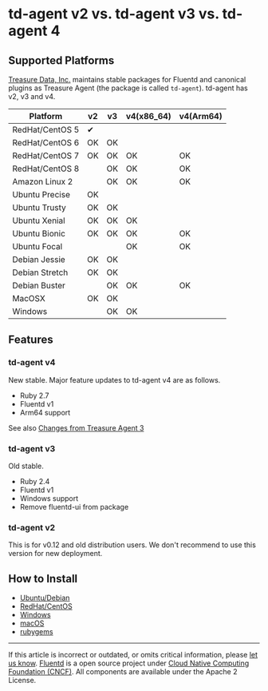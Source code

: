 # td-agent v2 vs. td-agent v3 vs. td-agent 4

## Supported Platforms

[Treasure Data, Inc.](https://www.treasuredata.com) maintains stable packages
for Fluentd and canonical plugins as Treasure Agent (the package is called
`td-agent`). td-agent has v2, v3 and v4.

|  Platform       | v2 | v3 | v4(x86_64) | v4(Arm64) |
| ----------------| -- | -- | -- | -- |
| RedHat/CentOS 5 | &#10004; |    |    |    |
| RedHat/CentOS 6 | OK | OK |    |    |
| RedHat/CentOS 7 | OK | OK | OK | OK |
| RedHat/CentOS 8 |    | OK | OK | OK |
| Amazon Linux 2  |    | OK | OK | OK |
| Ubuntu Precise  | OK |    |    |    |
| Ubuntu Trusty   | OK | OK |    |    |
| Ubuntu Xenial   | OK | OK | OK |    |
| Ubuntu Bionic   | OK | OK | OK | OK |
| Ubuntu Focal    |    |    | OK | OK |
| Debian Jessie   | OK | OK |    |    |
| Debian Stretch  | OK | OK |    |    |
| Debian Buster   |    | OK | OK | OK |
| MacOSX          | OK | OK |    |    |
| Windows         |    | OK | OK |    |

## Features

### td-agent v4

New stable. Major feature updates to td-agent v4 are as follows.

- Ruby 2.7
- Fluentd v1
- Arm64 support

See also [Changes from Treasure Agent 3](https://github.com/fluent-plugins-nursery/td-agent-builder#changes-from-treasure-agent-3)

### td-agent v3

Old stable.

- Ruby 2.4
- Fluentd v1
- Windows support
- Remove fluentd-ui from package

### td-agent v2

This is for v0.12 and old distribution users.
We don't recommend to use this version for new deployment.

## How to Install

* [Ubuntu/Debian](/install/install-by-deb.md)
* [RedHat/CentOS](/install/install-by-rpm.md)
* [Windows](/install/install-by-msi.md)
* [macOS](/install/install-by-dmg.md)
* [rubygems](/install/install-by-gem.md)

------------------------------------------------------------------------

If this article is incorrect or outdated, or omits critical information, please [let us know](https://github.com/fluent/fluentd-docs-gitbook/issues?state=open).
[Fluentd](http://www.fluentd.org/) is a open source project under [Cloud Native Computing Foundation (CNCF)](https://cncf.io/). All components are available under the Apache 2 License.
